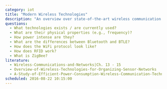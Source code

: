 ```yaml
---
category: iot
title: "Modern Wireless Technologies"
description: "An overview over state-of-the-art wireless communication technologies with the focus on security and power-awareness."
questions:
  - What technologies exists / are currently used?
  - What are their physical properties (e.g., frequency)?
  - How power intense are they?
  - What are the differences between Bluetooth and BTLE?
  - How does the WiFi protocol look like?
  - How does RFID work?
  - What is ZigBee?
literature:
  - Wireless-Communications-and-Networks|Ch. 13 - 15
  - Overview-of-Wireless-Technologies-for-Organizing-Sensor-Networks
  - A-Study-of-Efficient-Power-Consumption-Wireless-Communication-Techniques
scheduled: 2016-08-22 10:15:00
---
```

